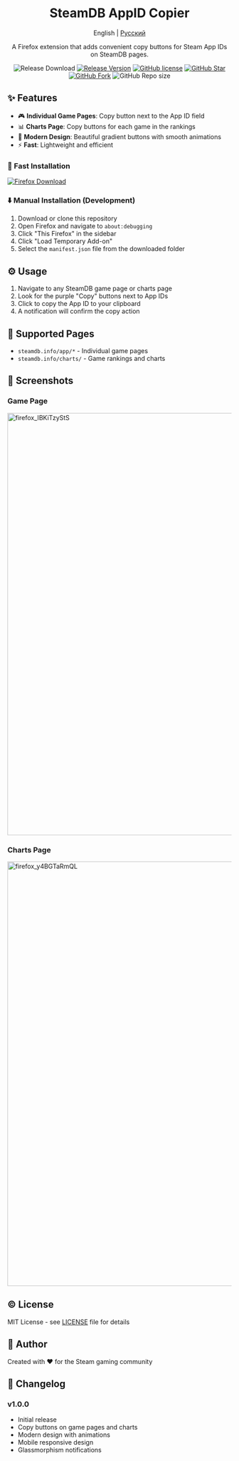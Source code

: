 <h1 align="center">SteamDB AppID Copier</h1>
<div align="center">

English | [Русский](./README.ru.md)

A Firefox extension that adds convenient copy buttons for Steam App IDs on SteamDB pages.


![Release Download](https://img.shields.io/github/downloads/megatocha/steamDB-AppID-Copier/total?style=flat-square)
[![Release Version](https://img.shields.io/github/v/release/megatocha/steamDB-AppID-Copier?style=flat-square)](https://github.com/megatocha/steamDB-AppID-Copier/releases/latest)
[![GitHub license](https://img.shields.io/github/license/megatocha/steamDB-AppID-Copier?style=flat-square)](LICENSE)
[![GitHub Star](https://img.shields.io/github/stars/megatocha/steamDB-AppID-Copier?style=flat-square)](https://github.com/megatocha/steamDB-AppID-Copier/stargazers)
[![GitHub Fork](https://img.shields.io/github/forks/megatocha/steamDB-AppID-Copier?style=flat-square)](https://github.com/megatocha/steamDB-AppID-Copier/network/members)
![GitHub Repo size](https://img.shields.io/github/repo-size/megatocha/steamDB-AppID-Copier?style=flat-square&color=3cb371)

</div>

## ✨ Features

- 🎮 **Individual Game Pages**: Copy button next to the App ID field
- 📊 **Charts Page**: Copy buttons for each game in the rankings
- 🎨 **Modern Design**: Beautiful gradient buttons with smooth animations
- ⚡ **Fast**: Lightweight and efficient

### 🚀 Fast Installation
[![Firefox Download](https://img.shields.io/badge/Firefox-Download-%23FF7139?logo=firefoxbrowser&labelColor=%23222222&color=%234caf50&style=for-the-badge)](https://addons.mozilla.org/ru/firefox/addon/steamdb-app-id-copier/)

### ⬇️ Manual Installation (Development)
1. Download or clone this repository
2. Open Firefox and navigate to `about:debugging`
3. Click "This Firefox" in the sidebar
4. Click "Load Temporary Add-on"
5. Select the `manifest.json` file from the downloaded folder

## ⚙️ Usage

1. Navigate to any SteamDB game page or charts page
2. Look for the purple "Copy" buttons next to App IDs
3. Click to copy the App ID to your clipboard
4. A notification will confirm the copy action

## 📎 Supported Pages

- `steamdb.info/app/*` - Individual game pages
- `steamdb.info/charts/` - Game rankings and charts

## 🧩 Screenshots

### Game Page
<img width="1920" height="947" alt="firefox_IBKiTzyStS" src="https://github.com/user-attachments/assets/2efcc8ea-2cdc-4a52-8fa3-8bffc90626a3" />

### Charts Page
<img width="1920" height="952" alt="firefox_y4BGTaRmQL" src="https://github.com/user-attachments/assets/77c5cfa7-6985-4d1f-acfb-ed5061b895b0" />

## ©️ License

MIT License - see [LICENSE](./LICENSE) file for details

## 👤 Author

Created with ❤️ for the Steam gaming community

## 📝 Changelog

### v1.0.0
- Initial release
- Copy buttons on game pages and charts
- Modern design with animations
- Mobile responsive design
- Glassmorphism notifications
